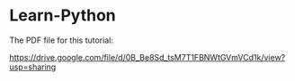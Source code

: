 # Learn-Python

The PDF file for this tutorial:

https://drive.google.com/file/d/0B_Be8Sd_tsM7T1FBNWtGVmVCd1k/view?usp=sharing